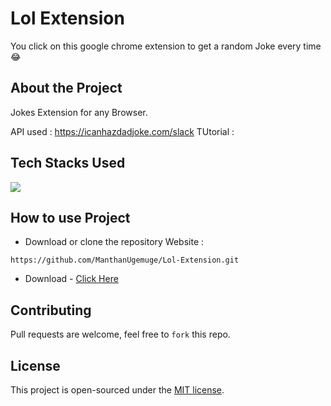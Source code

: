 # Lol Extension
You click on this google chrome extension to get a random Joke every time 😂

## About the Project
Jokes Extension for any Browser. <br>

API used : https://icanhazdadjoke.com/slack
TUtorial : 

## Tech Stacks Used

<a target="_blank" href="https://www.w3schools.com/js/default.asp"><img src="https://img.shields.io/badge/javascript%20-%23323330.svg?&style=for-the-badge&logo=javascript&logoColor=%23F7DF1E"></img></a>

## How to use Project

- Download or clone the repository Website : 
```
https://github.com/ManthanUgemuge/Lol-Extension.git
```
- Download - [Click Here](https://github.com/ManthanUgemuge/Lol-Extension/archive/refs/heads/main.zip)

## Contributing
Pull requests are welcome, feel free to ```fork``` this repo.

## License
This project is open-sourced under the [MIT license]().
